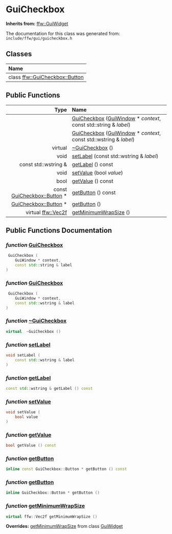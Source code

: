 GuiCheckbox
===================================


**Inherits from:** [ffw::GuiWidget](ffw_GuiWidget.html)

The documentation for this class was generated from: `include/ffw/gui/guicheckbox.h`



## Classes

| Name |
|:-----|
| class [ffw::GuiCheckbox::Button](ffw_GuiCheckbox_Button.html) |


## Public Functions

| Type | Name |
| -------: | :------- |
|   | [GuiCheckbox](#1d9985e7) ([GuiWindow](ffw_GuiWindow.html) * _context_, const std::string & _label_)  |
|   | [GuiCheckbox](#ff6184bc) ([GuiWindow](ffw_GuiWindow.html) * _context_, const std::wstring & _label_)  |
|  virtual  | [~GuiCheckbox](#2d9ccddc) ()  |
|  void | [setLabel](#7ade9272) (const std::wstring & _label_)  |
|  const std::wstring & | [getLabel](#358f8b8c) () const  |
|  void | [setValue](#5bb938ef) (bool _value_)  |
|  bool | [getValue](#d7c2cb6d) () const  |
|  const [GuiCheckbox::Button](ffw_GuiCheckbox_Button.html) * | [getButton](#dadc07df) () const  |
|  [GuiCheckbox::Button](ffw_GuiCheckbox_Button.html) * | [getButton](#310aecbb) ()  |
|  virtual [ffw::Vec2f](ffw.html#fcfaa6c5) | [getMinimumWrapSize](#6569bd5d) ()  |


## Public Functions Documentation

### _function_ <a id="1d9985e7" href="#1d9985e7">GuiCheckbox</a>

```cpp
 GuiCheckbox (
    GuiWindow * context,
    const std::string & label
) 
```



### _function_ <a id="ff6184bc" href="#ff6184bc">GuiCheckbox</a>

```cpp
 GuiCheckbox (
    GuiWindow * context,
    const std::wstring & label
) 
```



### _function_ <a id="2d9ccddc" href="#2d9ccddc">~GuiCheckbox</a>

```cpp
virtual  ~GuiCheckbox () 
```



### _function_ <a id="7ade9272" href="#7ade9272">setLabel</a>

```cpp
void setLabel (
    const std::wstring & label
) 
```



### _function_ <a id="358f8b8c" href="#358f8b8c">getLabel</a>

```cpp
const std::wstring & getLabel () const 
```



### _function_ <a id="5bb938ef" href="#5bb938ef">setValue</a>

```cpp
void setValue (
    bool value
) 
```



### _function_ <a id="d7c2cb6d" href="#d7c2cb6d">getValue</a>

```cpp
bool getValue () const 
```



### _function_ <a id="dadc07df" href="#dadc07df">getButton</a>

```cpp
inline const GuiCheckbox::Button * getButton () const 
```



### _function_ <a id="310aecbb" href="#310aecbb">getButton</a>

```cpp
inline GuiCheckbox::Button * getButton () 
```



### _function_ <a id="6569bd5d" href="#6569bd5d">getMinimumWrapSize</a>

```cpp
virtual ffw::Vec2f getMinimumWrapSize () 
```



**Overrides:** [getMinimumWrapSize](/doxygen/ffw_GuiWidget.md#c12efa3f) from class [GuiWidget](/doxygen/ffw_GuiWidget.md)



